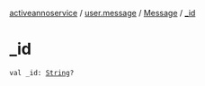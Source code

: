 [activeannoservice](../../index.md) / [user.message](../index.md) / [Message](index.md) / [_id](./_id.md)

# _id

`val _id: `[`String`](https://kotlinlang.org/api/latest/jvm/stdlib/kotlin/-string/index.html)`?`